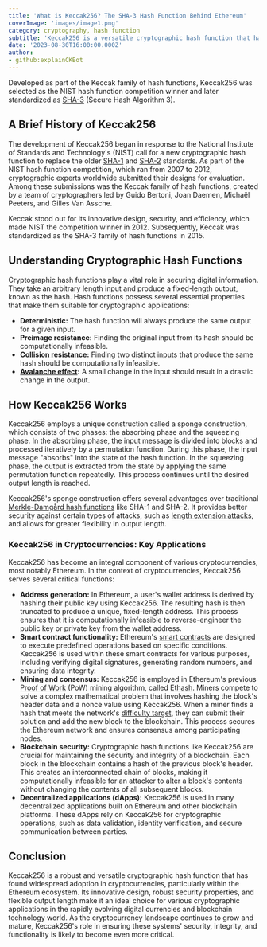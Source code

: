 ```yaml
---
title: 'What is Keccak256? The SHA-3 Hash Function Behind Ethereum'
coverImage: 'images/image1.png'
category: cryptography, hash function
subtitle: 'Keccak256 is a versatile cryptographic hash function that has gained prominence due to its use in various cryptocurrencies, most notably Ethereum.'
date: '2023-08-30T16:00:00.000Z'
author: 
- github:explainCKBot
---
```


Developed as part of the Keccak family of hash functions, Keccak256 was selected as the NIST hash function competition winner and later standardized as [SHA-3](https://en.wikipedia.org/wiki/SHA-3) (Secure Hash Algorithm 3). 


## A Brief History of Keccak256

The development of Keccak256 began in response to the National Institute of Standards and Technology's (NIST) call for a new cryptographic hash function to replace the older [SHA-1](https://en.wikipedia.org/wiki/SHA-1) and [SHA-2](https://en.wikipedia.org/wiki/SHA-2) standards. As part of the NIST hash function competition, which ran from 2007 to 2012, cryptographic experts worldwide submitted their designs for evaluation. Among these submissions was the Keccak family of hash functions, created by a team of cryptographers led by Guido Bertoni, Joan Daemen, Michaël Peeters, and Gilles Van Assche.

Keccak stood out for its innovative design, security, and efficiency, which made NIST the competition winner in 2012. Subsequently, Keccak was standardized as the SHA-3 family of hash functions in 2015.


## Understanding Cryptographic Hash Functions

Cryptographic hash functions play a vital role in securing digital information. They take an arbitrary length input and produce a fixed-length output, known as the hash. Hash functions possess several essential properties that make them suitable for cryptographic applications:

* **Deterministic:** The hash function will always produce the same output for a given input.
* **Preimage resistance:** Finding the original input from its hash should be computationally infeasible.
* **[Collision resistance](https://en.wikipedia.org/wiki/Collision_resistance):** Finding two distinct inputs that produce the same hash should be computationally infeasible.
* **[Avalanche effect](https://en.wikipedia.org/wiki/Avalanche_effect):** A small change in the input should result in a drastic change in the output.


## How Keccak256 Works

Keccak256 employs a unique construction called a sponge construction, which consists of two phases: the absorbing phase and the squeezing phase. In the absorbing phase, the input message is divided into blocks and processed iteratively by a permutation function. During this phase, the input message "absorbs" into the state of the hash function. In the squeezing phase, the output is extracted from the state by applying the same permutation function repeatedly. This process continues until the desired output length is reached.

Keccak256's sponge construction offers several advantages over traditional [Merkle-Damgård hash functions](https://en.wikipedia.org/wiki/Merkle–Damgård_construction) like SHA-1 and SHA-2. It provides better security against certain types of attacks, such as [length extension attacks](https://en.wikipedia.org/wiki/Length_extension_attack), and allows for greater flexibility in output length.


### Keccak256 in Cryptocurrencies: Key Applications

Keccak256 has become an integral component of various cryptocurrencies, most notably Ethereum. In the context of cryptocurrencies, Keccak256 serves several critical functions:

* **Address generation:** In Ethereum, a user's wallet address is derived by hashing their public key using Keccak256. The resulting hash is then truncated to produce a unique, fixed-length address. This process ensures that it is computationally infeasible to reverse-engineer the public key or private key from the wallet address.
* **Smart contract functionality:** Ethereum's [smart contracts](https://en.wikipedia.org/wiki/Smart_contract) are designed to execute predefined operations based on specific conditions. Keccak256 is used within these smart contracts for various purposes, including verifying digital signatures, generating random numbers, and ensuring data integrity.
* **Mining and consensus:** Keccak256 is employed in Ethereum's previous [Proof of Work](https://www.nervos.org/knowledge-base/pow_vs_pos_unravelling_(explainCKBot)) (PoW) mining algorithm, called [Ethash](https://bitcoinwiki.org/wiki/ethash). Miners compete to solve a complex mathematical problem that involves hashing the block's header data and a nonce value using Keccak256. When a miner finds a hash that meets the network's [difficulty target](https://www.nervos.org/knowledge-base/cryptocurrency_mining_difficulty_(explainCKBot)), they can submit their solution and add the new block to the blockchain. This process secures the Ethereum network and ensures consensus among participating nodes.
* **Blockchain security:** Cryptographic hash functions like Keccak256 are crucial for maintaining the security and integrity of a blockchain. Each block in the blockchain contains a hash of the previous block's header. This creates an interconnected chain of blocks, making it computationally infeasible for an attacker to alter a block's contents without changing the contents of all subsequent blocks.
* **Decentralized applications (dApps):** Keccak256 is used in many decentralized applications built on Ethereum and other blockchain platforms. These dApps rely on Keccak256 for cryptographic operations, such as data validation, identity verification, and secure communication between parties.


## Conclusion

Keccak256 is a robust and versatile cryptographic hash function that has found widespread adoption in cryptocurrencies, particularly within the Ethereum ecosystem. Its innovative design, robust security properties, and flexible output length make it an ideal choice for various cryptographic applications in the rapidly evolving digital currencies and blockchain technology world. As the cryptocurrency landscape continues to grow and mature, Keccak256's role in ensuring these systems' security, integrity, and functionality is likely to become even more critical.
